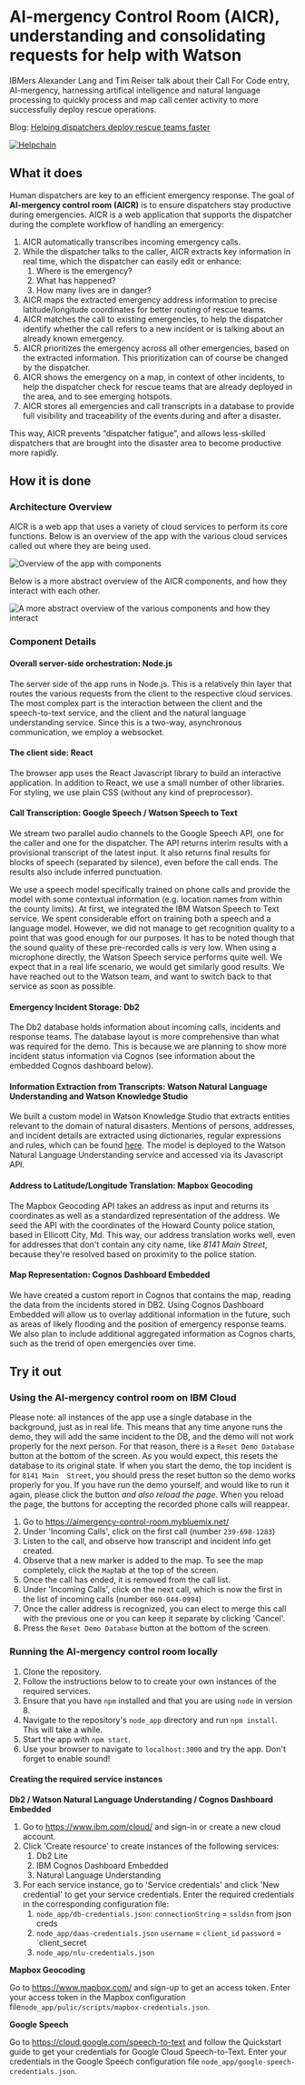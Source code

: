# AI-mergency Control Room (AICR), understanding and consolidating requests for help with Watson

IBMers Alexander Lang and Tim Reiser talk about their Call For Code entry, AI-mergency, harnessing artifical intelligence and natural language processing to quickly process and map call center activity to more successfully deploy rescue operations.

Blog: [Helping dispatchers deploy rescue teams faster](https://developer.ibm.com/blogs/2018/10/17/supporting-dispatchers-to-deploy-rescue-teams-faster/)

[![Helpchain](https://img.youtube.com/vi/STXqKMwb9zs/0.jpg)](https://www.youtube.com/embed/STXqKMwb9zs)


## What it does

Human dispatchers are key to an efficient emergency response. The goal of **AI-mergency control room (AICR)** is to ensure dispatchers stay productive during emergencies. AICR is a web application that supports the dispatcher during the complete workflow of handling an emergency:
1. AICR automatically transcribes incoming emergency calls. 
2. While the dispatcher talks to the caller, AICR extracts key information in real time, which the dispatcher can easily edit or enhance:
   1. Where is the emergency?
   2. What has happened? 
   3. How many lives are in danger? 
3. AICR maps the extracted emergency address information to precise latitude/longitude coordinates for better routing of rescue teams. 
4. AICR matches the call to existing emergencies, to help the dispatcher identify whether the call refers to a new incident or is talking about an already known emergency. 
5. AICR prioritizes the emergency across all other emergencies, based on the extracted information. This prioritization can of course be changed by the dispatcher. 
6. AICR shows the emergency on a map, in context of other incidents, to help the dispatcher check for rescue teams that are already deployed in the area, and to see emerging hotspots. 
7. AICR stores all emergencies and call transcripts in a database to provide full visibility and traceability of the events during and after a disaster.  

This way, AICR prevents “dispatcher fatigue”, and allows less-skilled dispatchers that are brought into the disaster area to become productive more rapidly.

## How it is done

### Architecture Overview

AICR is a web app that uses a variety of cloud services to perform its core
functions. Below is an overview of the app with the various cloud services called
out where they are being used.

![Overview of the app with components](images/arch2.png)

Below is a more abstract overview of the AICR components, and how they interact
with each other.

![A more abstract overview of the various components and how they interact](images/arch1.png)

### Component Details

#### Overall server-side orchestration: Node.js

The server side of the app runs in Node.js. This is a relatively thin layer that
routes the various requests from the client to the respective cloud services.
The most complex part is the interaction between the client and the speech-to-text
service, and the client and the natural language understanding service. Since this
is a two-way, asynchronous communication, we employ a websocket.

#### The client side: React

The browser app uses the React Javascript library to build an interactive application.
In addition to React, we use a small number of other libraries. For styling, we
use plain CSS (without any kind of preprocessor).

#### Call Transcription: Google Speech / Watson Speech to Text

We stream two parallel audio channels to the Google Speech API, one for the
caller and one for the dispatcher. The API returns interim results with a
provisional transcript of the latest input. It also returns final results for
blocks of speech (separated by silence), even before the call ends.
The results also include inferred punctuation.

We use a speech model specifically trained on phone calls and provide the model
with some contextual information (e.g. location names from within the county
limits). At first, we integrated the IBM Watson Speech to Text service.
We spent considerable effort on training both a speech and a language model.
However, we did not manage to get recognition quality to a point that was good
enough for our purposes. It has to be noted though that the sound quality of these
pre-recorded calls is very low. When using a microphone directly, the Watson Speech
service performs quite well. We expect that in a real life scenario, we would get
similarly good results. We have reached out to the Watson team, and
want to switch back to that service as soon as possible.

#### Emergency Incident Storage: Db2

The Db2 database holds information about incoming calls, incidents and response 
teams. The database layout is more comprehensive than what was required for
the demo. This is because we are planning to show more incident status
information via Cognos (see information about the embedded Cognos dashboard below).

#### Information Extraction from Transcripts: Watson Natural Language Understanding and Watson Knowledge Studio

We built a custom model in Watson Knowledge Studio that extracts entities
relevant to the domain of natural disasters.  Mentions of persons, addresses,
and incident details are extracted using dictionaries, regular expressions and
rules, which can be found [here](https://github.com/IBM/AI-mergency/tree/master/Knowledge%20Studio). The model is deployed to the Watson Natural Language Understanding
service and accessed via its Javascript API.

#### Address to Latitude/Longitude Translation: Mapbox Geocoding

The Mapbox Geocoding API takes an address as input and returns its coordinates
as well as a standardized representation of the address. We seed the API with
the coordinates of the Howard County police station, based in Ellicott City, Md. This way, our address translation works well, even for addresses that don't contain any city name, like
*8141 Main Street*, because they're resolved based on proximity to the police station.

#### Map Representation: Cognos Dashboard Embedded

We have created a custom report in Cognos that contains the map, reading the
data from the incidents stored in DB2. Using Cognos Dashboard Embedded will
allow us to overlay additional information in the future, such as areas of
likely flooding and the position of emergency response teams.
We also plan to include additional aggregated information as
Cognos charts, such as the trend of open emergencies over time.

## Try it out

### Using the AI-mergency control room on IBM Cloud

Please note: all instances of the app use a single database in the background,
just as in real life. This means that any time anyone runs the demo, they will
add the same incident to the DB, and the demo will not work properly for the
next person. For that reason, there is a `Reset Demo Database` button at the 
bottom of the screen. As you would expect, this resets the database to its
original state. If when you start the demo, the top incident is for `8141 Main 
Street`, you should press the reset button so the demo works properly for you.
If you have run the demo yourself, and would like to run it again, please click
the button *and also reload the page*. When you reload the page, the buttons
for accepting the recorded phone calls will reappear.

1. Go to https://aimergency-control-room.mybluemix.net/
2. Under 'Incoming Calls', click on the first call (number `239-698-1283`)
3. Listen to the call, and observe how transcript and incident info get created. 
4. Observe that a new marker is added to the map. To see the map completely, click the `Map`tab at the top of the screen.
6. Once the call has ended, it is removed from the call list.
7. Under 'Incoming Calls', click on the next call, which is now the first
   in the list of incoming calls (number `060-044-0994`)
8. Once the caller address is recognized, you can elect to merge this call with the previous one or you can keep it
   separate by clicking 'Cancel'.
9. Press the `Reset Demo Database` button at the bottom of the screen.

### Running the AI-mergency control room locally

1. Clone the repository.
2. Follow the instructions below to to create your own instances of the required services.
3. Ensure that you have `npm` installed
   and that you are using `node` in version 8.
4. Navigate to the repository's `node_app` directory and run `npm install`.
   This will take a while.
5. Start the app with `npm start`.
6. Use your browser to navigate to `localhost:3000` and try the app.
   Don't forget to enable sound!

#### Creating the required service instances

**Db2 / Watson Natural Language Understanding / Cognos Dashboard Embedded**

1. Go to https://www.ibm.com/cloud/ and sign-in or create a new cloud account.
2. Click 'Create resource' to create instances of the following services:
    1. Db2 Lite
    2. IBM Cognos Dashboard Embedded
    3. Natural Language Understanding
3. For each service instance, go to 'Service credentials' and click 'New credential' to get your service credentials. Enter the required credentials in the corresponding configuration file:
    1. `node_app/db-credentials.json`: 
        `connectionString` = `ssldsn` from json creds 
    2. `node_app/daas-credentials.json`
        `username` = `client_id`
        `password` = `client_secret
    3. `node_app/nlu-credentials.json`
    
**Mapbox Geocoding**

Go to https://www.mapbox.com/ and sign-up to get an access token. Enter your access token in the Mapbox configuration file`node_app/pulic/scripts/mapbox-credentials.json`.

**Google Speech**

Go to https://cloud.google.com/speech-to-text and follow the Quickstart guide to get your credentials for Google Cloud Speech-to-Text. Enter your credentials in the Google Speech configuration file `node_app/google-speech-credentials.json`.
